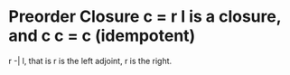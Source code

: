 # Preorder Closure c = r l is a closure, and c c = c (idempotent)
r -| l, that is r is the left adjoint, r is the right.
